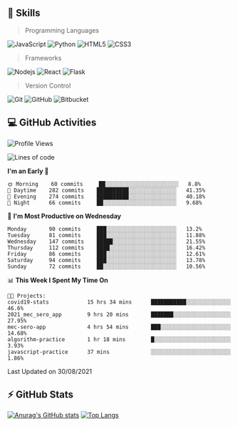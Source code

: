 ## :rocket: Skills<br/>

> Programming Languages

![JavaScript](https://img.shields.io/badge/-JavaScript-%23F7DF1C?style=for-the-badge&logo=javascript&logoColor=white)
![Python](https://img.shields.io/badge/python%20-%2314354C.svg?&style=for-the-badge&logo=python&logoColor=white)
![HTML5](https://img.shields.io/badge/html5%20-%23E34F26.svg?&style=for-the-badge&logo=html5&logoColor=white)
![CSS3](https://img.shields.io/badge/css3%20-%231572B6.svg?&style=for-the-badge&logo=css3&logoColor=white)

> Frameworks

![Nodejs](https://img.shields.io/badge/node.js%20-%2343853D.svg?&style=for-the-badge&logo=node.js&logoColor=white)
![React](https://img.shields.io/badge/React-20232A?style=for-the-badge&logo=react&logoColor=61DAFB)
![Flask](https://img.shields.io/badge/flask%20-%23000.svg?&style=for-the-badge&logo=flask&logoColor=white)

> Version Control

![Git](https://img.shields.io/badge/git%20-%23F05033.svg?&style=for-the-badge&logo=git&logoColor=white)
![GitHub](https://img.shields.io/badge/github%20-%23121011.svg?&style=for-the-badge&logo=github&logoColor=white)
![Bitbucket](https://img.shields.io/badge/bitbucket%20-%230047B3.svg?&style=for-the-badge&logo=bitbucket&logoColor=white)

## :computer: GitHub Activities<br/>

<!--START_SECTION:waka-->
![Profile Views](http://img.shields.io/badge/Profile%20Views-40-blue)

![Lines of code](https://img.shields.io/badge/From%20Hello%20World%20I%27ve%20Written-892849%20lines%20of%20code-blue)

**I'm an Early 🐤** 

```text
🌞 Morning    60 commits     ██░░░░░░░░░░░░░░░░░░░░░░░   8.8% 
🌆 Daytime    282 commits    ██████████░░░░░░░░░░░░░░░   41.35% 
🌃 Evening    274 commits    ██████████░░░░░░░░░░░░░░░   40.18% 
🌙 Night      66 commits     ██░░░░░░░░░░░░░░░░░░░░░░░   9.68%

```
📅 **I'm Most Productive on Wednesday** 

```text
Monday       90 commits     ███░░░░░░░░░░░░░░░░░░░░░░   13.2% 
Tuesday      81 commits     ███░░░░░░░░░░░░░░░░░░░░░░   11.88% 
Wednesday    147 commits    █████░░░░░░░░░░░░░░░░░░░░   21.55% 
Thursday     112 commits    ████░░░░░░░░░░░░░░░░░░░░░   16.42% 
Friday       86 commits     ███░░░░░░░░░░░░░░░░░░░░░░   12.61% 
Saturday     94 commits     ███░░░░░░░░░░░░░░░░░░░░░░   13.78% 
Sunday       72 commits     ██░░░░░░░░░░░░░░░░░░░░░░░   10.56%

```


📊 **This Week I Spent My Time On** 

```text
🐱‍💻 Projects: 
covid19-stats            15 hrs 34 mins      ███████████░░░░░░░░░░░░░░   46.6% 
2021_mec_sero_app        9 hrs 20 mins       ███████░░░░░░░░░░░░░░░░░░   27.95% 
mec-sero-app             4 hrs 54 mins       ███░░░░░░░░░░░░░░░░░░░░░░   14.68% 
algorithm-practice       1 hr 18 mins        █░░░░░░░░░░░░░░░░░░░░░░░░   3.93% 
javascript-practice      37 mins             ░░░░░░░░░░░░░░░░░░░░░░░░░   1.86%

```


 Last Updated on 30/08/2021
<!--END_SECTION:waka-->


## :zap: GitHub Stats<br/>
    
[![Anurag's GitHub stats](https://github-readme-stats.vercel.app/api?username=star6973&show_icons=true&theme=prussian)](https://github.com/star6973/github-readme-stats)
[![Top Langs](https://github-readme-stats.vercel.app/api/top-langs/?username=star6973&layout=compact&hide=jupyter%20notebook,html,css,scss&langs_count=4&theme=prussian)](https://github.com/star6973/github-readme-stats)
